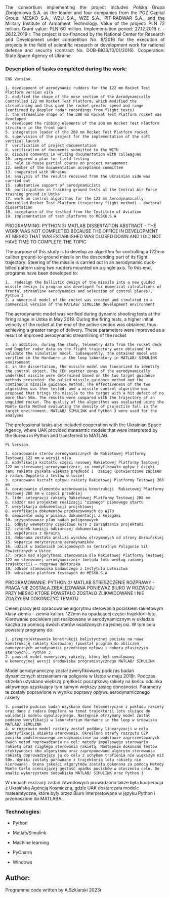 <p align="justify"> The consortium implementing the project includes Polska Grupa Zbrojeniowa S.A. as the leader and four companies from the PGZ Capital Group: MESKO S.A., WZU S.A., WZE S.A., PIT-RADWAR S.A., and the Military Institute of Armament Technology. Value of the project: PLN 72 million. Grant value: PLN 60 million. Implementation period: 27.12.2016 r. - 26.12.2019 r. The project is co-financed by the National Center for Research and Development under competition No. 8/2016 for the execution of projects in the field of scientific research or development work for national defense and security (contract No. DOB-BIO8/10/01/2016). Cooperation: State Space Agency of Ukraine </p>

### Description of tasks completed during the work:
    
    ENG Version.

    1. development of aerodynamic rudders for the 122 mm Rocket Test Platform version v17a
    2. dodified the shape of the nose section of the Aerodynamically Controlled 122 mm Rocket Test Platform, which modified the streamlining and thus gave the rocket greater speed and range (confirmed by Doppler radar recordings from flight tests)
    3. the streamline shape of the 208 mm Rocket Test Platform rocket was developed
    4. developed the ribbing elements of the 208 mm Rocket Test Platform structure in the front part
    5. integration leader of the 208 mm Rocket Test Platform rocket
    6. supervision of the project for the implementation of the soft vertical launch
    7  verification of project documentation
    8. verification of documents submitted to the WITU
    9. discuss comments in writing documentation with colleagues
    10. prepared a plan for field testing
    11. held in-house partial course on project management
    12. member of the documentation acceptance committee
    13. cooperated with Ukraine
    14. analysis of the results received from the Ukrainian side was carried out
    15. substantive support of aerodynamicists
    16. participation in training ground tests at the Central Air Force training ground in Ustka
    17. work on control algorithms for the 122 mm Aerodynamically Controlled Rocket Test Platform (trajectory flight method) - doctoral dissertation
    18. acceptance of the testbed from the Institute of Aviation
    19. implementation of test platforms to MESKO.S.A

   PROGRAMMING: PYTHON 3/ MATLAB
   DISSERTATION ABSTRACT - THE WORK WAS NOT COMPLETED BECAUSE THE OFFICE IN DEVELOPMENT AT MESKO THAT WAS ESTABLISHED WAS CLOSED DOWN AND I DID NOT HAVE TIME TO COMPLETE THE TOPIC
   
The purpose of this study is to develop an algorithm for controlling a 122mm caliber ground-to-ground missile on the descending part of its flight trajectory. Steering of the missile is carried out in an aerodynamic duck-billed pattern using two rudders mounted on a single axis. To this end, programs have been developed to:

    1.  redesign the ballistic design of the missile into a new guided missile design (a program was developed for numerical calculations of frontal streamline aerodynamics and selection of control planes), Python 3
    2. a numerical model of the rocket was created and simulated in a commercial version of the MATLAB/ SIMULINK development environment
    
The aerodynamic model was verified during dynamic shooting tests at the firing range in Ustka in May 2019. During the firing tests, a higher initial velocity of the rocket at the end of the active section was obtained, thus achieving a greater range of delivery. These parameters were improved as a result of improved aerodynamic streamlining of the rocket  

    3. in addition, during the study, telemetry data from the rocket deck and Doppler radar data on the flight trajectory were obtained to validate the simulation model. Subsequently, the obtained model was verified in the Hardwere in the loop laboratory in MATLAB/ SIMULINK environment  
    4. in the dissertation, the missile model was linearized to identify the control object. The CEP scatter zones of the aerodynamically undershot missile were determined based on the two target guidance methods presented: the pulsed missile guidance method and the continuous missile guidance method. The effectiveness of the two algorithms was then tested, and a missile control algorithm was proposed that brings the missile to the target with a hit defect of no more than 50m. The results were compared with the trajectory of an unguided rocket. The quality of the algorithms was evaluated using the Monte Carlo Method evaluating the density of projectile fall in the target environment. MATLAB/ SIMULINK and Python 3 were used for the analyses
    
The professional tasks also included cooperation with the Ukrainian Space Agency, where UAK provided mateamtic models that were interpreted by the Bureau in Python and transferred to MATLAB.
   
    PL Version.

    1. opracowanie sterów aerodynamicznych do Rakietowej Platformy Testowej 122 mm w wersji v17a
    2. modyfikacja kształtu części nosowej Rakietowej Platformy Testowej 122 mm sterowanej aerodynamicznie, co zmodyfikowało opływ i dzięki temu rakieta zyskała większą prędkość i  zasięg (potwierdzone zapisem z radaru Dopplera z testów w locie)
    3. opracowano kształt opływu rakiety Rakietowej Platformy Testowej 208 mm
    4. opracowanie elementów użebrowania konstrukcji  Rakietowej Platformy Testowej 208 mm w części przedniej
    5. lider integracji rakiety Rakietowej Platformy Testowej 208 mm
    6. nadzór nad projektem realizacji "zimnego" pionowego startu
    7. weryfikacja dokumentacji projektowej
    8. weryfikacja dokumentów przekazywanych do WITU
    9. omówienie uwag w pisaniu dokumentacji z kolegami
    10. przygotowanie plan badań poligonowych
    11. odbyty wewnętrzny częściowo kurs z zarządzania projektami
    12. członek komisji odbiorczej dokumentacji
    13. współpraca z Ukrainą
    14. dokonana została analiza wyników otrzymanych od strony Ukraińskiej
    15. wsparcie merytoryczne aerodynamików
    16. udział w badaniach poligonowych na Centralnym Poligonie Sił Powietrznych w Ustce
    17. praca nad algorytmami sterowania dla Rakietowej Platformy Testowej 122 mm sterowanej aerodynamicznie (metoda lotu według zadanej trajektorii) – rozprawa doktorska
    18. odbiór stanowiska badawczego z Instytutu Lotnictwa
    19. wdrażanie platform testowych do MESKO.S.A
    
   PROGRAMOWANIE: PYTHON 3/ MATLAB
   STRESZCZENIE ROZPRAWY - PRACA NIE ZOSTAŁA ZREALIZOWANA PONIEWAŻ BIURO W ROZWOJU PRZY MESKO KTÓRE POWSTAŁO ZOSTAŁO ZLIKWIDOWANE I NIE ZDĄŻYŁEM DOKOŃCZYĆ TEMATU
   
Celem pracy jest opracowanie algorytmu sterowania pociskiem rakietowym klasy ziemia – ziemia kalibru 122mm na opadającej części trajektorii lotu. Kierowanie pociskiem jest realizowane w aerodynamicznym w układzie kaczka za pomocą dwóch sterów osadzonych na jednej osi. W tym celu powstały programy do:
 
    1. przeprojektowania konstrukcji balistycznej pocisku na nową konstrukcję rakiety kierowanej (powstał program do obliczeń numerycznych aerodynamiki przedniego opływu i doboru płaszczyzn sterowych), Python 3
    2. powstał model numeryczny rakiety, który był symulowany w komercyjnej wersji środowiska programistycznego MATLAB/ SIMULINK

Model aerodynamiczny został zweryfikowany podczas badań dynamicznych strzelaniem na poligonie w Ustce w maju 2019r. Podczas strzelań uzyskano większą prędkość początkową rakiety na końcu odcinka aktywnego uzyskujący tym samym większy zasięg donośności. Parametry te zostały poprawione w wyniku poprawy opływu aerodynamicznego rakiety.

    3. ponadto podczas badań uzyskano dane telemetryczne z pokładu rakiety oraz dane z radaru Dopplera na temat trajektorii lotu służące do walidacji modelu symulacyjnego. Następnie otrzymany model został poddany weryfikacji w laboratorium Hardwere in the loop w śrdowisku MATLAB/ SIMULINK 
    4. w rozprawie model rakiety został poddany linearyzacji w celu identyfikacji obiektu sterowania. Określono strefy rozrzutu CEP pocisku podsterowanego aerodynamicznie na podstawie zaprezentowanych dwóch metod naprowadzania na cel: metody impulsowego sterowania rakietą oraz ciągłego sterowania rakietą. Następnie dokonano testów efektywności obu algorytmów oraz zaproponowano algorytm sterowania rakietą doprowadzający ją do celu z uchybem trafienia nie większym niż 50m. Wyniki zostały porównane z trajektorią lotu rakiety nie kierowanej. Ocena jakości algorytmów została dokonana za pomocą Metody Monte Carlo oceniającej gęstość upadku pocisków w otoczeniu celu. Do analiz wykorzystano śodowkiska MATLAB/ SIMULINK oraz Python 3
 
W ramach realizacji zadań zawodowych prowadzona także była kooperacja z Ukraińską Agencją Kosmiczną, gdzie UAK dostarczała modele mateamtyczne, które były przez Biuro interpretowane w języku Python i przenoszone do MATLABA.

### Technologies:
<ul>
<li><p>Python</p></li>
<li><p>Matlab/Simulink</p></li>
<li><p>Machine learning</p></li>
<li><p>PyCharm</p></li>
<li><p>Windows</p></li>
</ul>

## Author:
Programme code written by A.Szklarski 2023r





